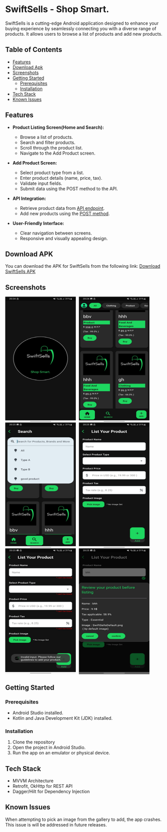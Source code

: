 # SwiftSells - Shop Smart.

SwiftSells is a cutting-edge Android application designed to enhance your buying experience by seamlessly connecting you with a diverse range of products. It allows users to browse a list of products and add new products.

## Table of Contents
- [Features](#features)
- [Download Apk](#download-apk)
- [Screenshots](#screenshots)
- [Getting Started](#getting-started)
  - [Prerequisites](#prerequisites)
  - [Installation](#installation)
- [Tech Stack](#tech-stack)
- [Known Issues](#known-issues)

## Features
- **Product Listing Screen(Home and Search):**
  - Browse a list of products.
  - Search and filter products.
  - Scroll through the product list.
  - Navigate to the Add Product screen.

- **Add Product Screen:**
  - Select product type from a list.
  - Enter product details (name, price, tax).
  - Validate input fields.
  - Submit data using the POST method to the API.

- **API Integration:**
  - Retrieve product data from [API endpoint](https://app.getswipe.in/api/public/get).
  - Add new products using the [POST method](https://app.getswipe.in/api/public/add).

- **User-Friendly Interface:**
  - Clear navigation between screens.
  - Responsive and visually appealing design.
 
## Download APK

You can download the APK for SwiftSells from the following link: [Download SwiftSells APK](https://drive.google.com/file/d/1LCdqJuSCSbLj2ARyJ3XBi9x6TMkyAIdI/view?usp=drive_link)

## Screenshots
<div style="display:flex;flex-wrap:wrap">
    <img src="/SplashScreen.jpeg" alt="App Screenshot" width="225" height="400" style="margin-right: 10px">
    <img src="/HomeScreen.jpeg" alt="App Screenshot" width="225" height="400" style="margin-right: 10px">
    <img src="/SearchScreen.jpeg" alt="App Screenshot" width="225" height="400" style="margin-right: 10px">
    <img src="/AddScreen.jpeg" alt="App Screenshot" width="225" height="400" style="margin-right: 10px">
    <img src="/AddScreenInvalidate.jpeg" alt="App Screenshot" width="225" height="400" style="margin-right: 10px">
    <img src="/Dialog.jpeg" alt="App Screenshot" width="225" height="400">
</div>

## Getting Started
### Prerequisites
- Android Studio installed.
- Kotlin and Java Development Kit (JDK) installed.

### Installation
1. Clone the repository
2. Open the project in Android Studio.
3. Run the app on an emulator or physical device.

## Tech Stack
- MVVM Architecture
- Retrofit, OkHttp for REST API
- Dagger/Hilt for Dependency Injection

## Known Issues
When attempting to pick an image from the gallery to add, the app crashes. This issue is will be addressed in future releases.
